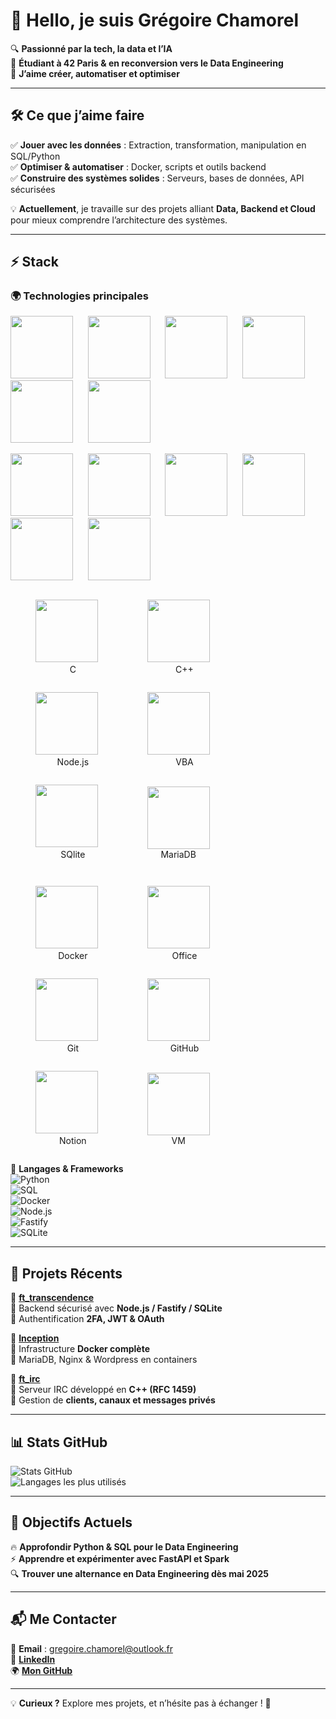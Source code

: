 # 👋 Hello, je suis Grégoire Chamorel  

🔍 **Passionné par la tech, la data et l’IA**  
🎯 **Étudiant à 42 Paris & en reconversion vers le Data Engineering**  
🚀 **J’aime créer, automatiser et optimiser**  

---  

## 🛠 Ce que j’aime faire  

✅ **Jouer avec les données** : Extraction, transformation, manipulation en SQL/Python  
✅ **Optimiser & automatiser** : Docker, scripts et outils backend  
✅ **Construire des systèmes solides** : Serveurs, bases de données, API sécurisées  

💡 **Actuellement**, je travaille sur des projets alliant **Data, Backend et Cloud** pour mieux comprendre l’architecture des systèmes.  

---  

## ⚡ Stack  

### 🌍 Technologies principales  
<p>
  <img src="https://github.com/user-attachments/assets/db46f740-a682-4a41-83ae-41e797ae31a8" width="100"/> &nbsp;&nbsp;&nbsp;&nbsp;
  <img src="https://github.com/user-attachments/assets/3f44dfa4-d325-4c26-a308-972ab27f9cdd" width="100"/> &nbsp;&nbsp;&nbsp;&nbsp;
  <img src="https://github.com/user-attachments/assets/bf0bb7a1-c7c0-46d6-aba6-23c92239994e" width="100"/> &nbsp;&nbsp;&nbsp;&nbsp;
  <img src="https://github.com/user-attachments/assets/4f2fad10-d7c2-452a-9ef5-0da87d9bc203" width="100"/> &nbsp;&nbsp;&nbsp;&nbsp;
  <img src="https://github.com/user-attachments/assets/25e5da21-aed7-40ad-a6fa-91643e34991e" width="100"/> &nbsp;&nbsp;&nbsp;&nbsp;
  <img src="https://github.com/user-attachments/assets/5fee33e6-a882-450f-b719-7bca14c1b0c3" width="100"/>
</p>

</p>
  <img src="https://github.com/user-attachments/assets/d14b3b0c-7539-4db4-9211-8b9ade75bead" width="100"/> &nbsp;&nbsp;&nbsp;&nbsp;
  <img src="https://github.com/user-attachments/assets/f3219eac-412b-4060-ab41-0276b64cc5eb" width="100"/> &nbsp;&nbsp;&nbsp;&nbsp;
  <img src="https://github.com/user-attachments/assets/42a6cddb-0673-4e1c-881e-43014de40203" width="100"/> &nbsp;&nbsp;&nbsp;&nbsp; 
  <img src="https://github.com/user-attachments/assets/69615b2a-1f4e-4466-af10-2ed2094db69a" width="100"/> &nbsp;&nbsp;&nbsp;&nbsp;
  <img src="https://github.com/user-attachments/assets/2389352b-fd95-4d35-a948-0d97c68b5d6b" width="100"/> &nbsp;&nbsp;&nbsp;&nbsp;
  <img src="https://github.com/user-attachments/assets/d7810e35-5d96-4a7b-ac75-33efeff63f9e" width="100"/>
</p>

<p align="left">
  <figure style="display: inline-block; text-align: center; margin-right: 15px;">
    <img src="https://github.com/user-attachments/assets/db46f740-a682-4a41-83ae-41e797ae31a8" width="100"/> &nbsp;&nbsp;&nbsp;&nbsp;
    <figcaption>C</figcaption>
  </figure>
  <figure style="display: inline-block; text-align: center; margin-right: 15px;">
    <img src="https://github.com/user-attachments/assets/3f44dfa4-d325-4c26-a308-972ab27f9cdd" width="100"/> &nbsp;&nbsp;&nbsp;&nbsp;
    <figcaption>C++</figcaption>
  </figure>
  <figure style="display: inline-block; text-align: center; margin-right: 15px;">
    <img src="https://github.com/user-attachments/assets/bf0bb7a1-c7c0-46d6-aba6-23c92239994e" width="100"/> &nbsp;&nbsp;&nbsp;&nbsp;
    <figcaption>Node.js</figcaption>
  </figure>
  <figure style="display: inline-block; text-align: center; margin-right: 15px;">
    <img src="https://github.com/user-attachments/assets/4f2fad10-d7c2-452a-9ef5-0da87d9bc203" width="100"/> &nbsp;&nbsp;&nbsp;&nbsp;
    <figcaption>VBA</figcaption>
  </figure>
  <figure style="display: inline-block; text-align: center; margin-right: 15px;">
    <img src="https://github.com/user-attachments/assets/25e5da21-aed7-40ad-a6fa-91643e34991e" width="100"/> &nbsp;&nbsp;&nbsp;&nbsp;
    <figcaption>SQlite</figcaption>
  </figure>
  <figure style="display: inline-block; text-align: center; margin-right: 15px;">
    <img src="https://github.com/user-attachments/assets/5fee33e6-a882-450f-b719-7bca14c1b0c3" width="100"/>
    <figcaption>MariaDB</figcaption>
  </figure>
</p>

<p align="left">
  <figure style="display: inline-block; text-align: center; margin-right: 15px;">
    <img src="https://github.com/user-attachments/assets/d14b3b0c-7539-4db4-9211-8b9ade75bead" width="100"/> &nbsp;&nbsp;&nbsp;&nbsp;
    <figcaption>Docker</figcaption>
  </figure>
  <figure style="display: inline-block; text-align: center; margin-right: 15px;">
    <img src="https://github.com/user-attachments/assets/f3219eac-412b-4060-ab41-0276b64cc5eb" width="100"/> &nbsp;&nbsp;&nbsp;&nbsp;
    <figcaption>Office</figcaption>
  </figure>
  <figure style="display: inline-block; text-align: center; margin-right: 15px;">
    <img src="https://github.com/user-attachments/assets/42a6cddb-0673-4e1c-881e-43014de40203" width="100"/> &nbsp;&nbsp;&nbsp;&nbsp; 
    <figcaption>Git</figcaption>
  </figure>
  <figure style="display: inline-block; text-align: center;">
    <img src="https://github.com/user-attachments/assets/69615b2a-1f4e-4466-af10-2ed2094db69a" width="100"/> &nbsp;&nbsp;&nbsp;&nbsp;
    <figcaption>GitHub</figcaption>
  </figure>
  <figure style="display: inline-block; text-align: center; margin-right: 15px;">
    <img src="https://github.com/user-attachments/assets/2389352b-fd95-4d35-a948-0d97c68b5d6b" width="100"/> &nbsp;&nbsp;&nbsp;&nbsp;
    <figcaption>Notion</figcaption>
  </figure>
  <figure style="display: inline-block; text-align: center; margin-right: 15px;">
    <img src="https://github.com/user-attachments/assets/d7810e35-5d96-4a7b-ac75-33efeff63f9e" width="100"/>
    <figcaption>VM</figcaption>
  </figure>
</p>


📌 **Langages & Frameworks**  
![Python](https://img.shields.io/badge/-Python-3776AB?style=flat&logo=python&logoColor=white)  
![SQL](https://img.shields.io/badge/-SQL-4479A1?style=flat&logo=postgresql&logoColor=white)  
![Docker](https://img.shields.io/badge/-Docker-2496ED?style=flat&logo=docker&logoColor=white)  
![Node.js](https://img.shields.io/badge/-Node.js-339933?style=flat&logo=node.js&logoColor=white)  
![Fastify](https://img.shields.io/badge/-Fastify-000000?style=flat&logo=fastify&logoColor=white)  
![SQLite](https://img.shields.io/badge/-SQLite-003B57?style=flat&logo=sqlite&logoColor=white)  

---  

## 🚀 Projets Récents  

📌 **[ft_transcendence](https://github.com/gchamore/ft_transcendence)**  
🔹 Backend sécurisé avec **Node.js / Fastify / SQLite**  
🔹 Authentification **2FA, JWT & OAuth**  

📌 **[Inception](https://github.com/gchamore/Inception)**  
🔹 Infrastructure **Docker complète**  
🔹 MariaDB, Nginx & Wordpress en containers  

📌 **[ft_irc](https://github.com/gchamore/ft_irc)**  
🔹 Serveur IRC développé en **C++ (RFC 1459)**  
🔹 Gestion de **clients, canaux et messages privés**  

---  

## 📊 Stats GitHub  

![Stats GitHub](https://github-readme-stats.vercel.app/api?username=gchamore&show_icons=true&theme=tokyonight)  
![Langages les plus utilisés](https://github-readme-stats.vercel.app/api/top-langs/?username=gchamore&layout=compact&theme=tokyonight)  

---  

## 🎯 Objectifs Actuels  

🔥 **Approfondir Python & SQL pour le Data Engineering**  
⚡ **Apprendre et expérimenter avec FastAPI et Spark**  
🔍 **Trouver une alternance en Data Engineering dès mai 2025**  

---  

## 📬 Me Contacter  

📩 **Email** : [gregoire.chamorel@outlook.fr](mailto:gregoire.chamorel@outlook.fr)  
💼 **[LinkedIn](https://www.linkedin.com/in/tonprofil)**  
🌍 **[Mon GitHub](https://github.com/gchamore)**  

---  

💡 **Curieux ?** Explore mes projets, et n’hésite pas à échanger ! 🚀
